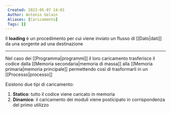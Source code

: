 ```yaml
---
 Created: 2023-05-07 14:01
 Author: Antonio Gelain
 Aliases: [Caricamento]
 Tags: []
---
```


Il **loading** è un procedimento per cui viene inviato un flusso di [[Dato|dati]] da una sorgente ad una destinazione

---

Nel caso dei [[Programma|programmi]] il loro caricamento trasferisce il codice dalla [[Memoria secondaria|memoria di massa]] alla [[Memoria primaria|memoria principale]] permettendo così di trasformarli in un [[Processo|processo]]

Esistono due tipi di caricamento:
1. **Statico**: tutto il codice viene caricato in memoria
2. **Dinamico**: il caricamento dei moduli viene posticipato in corrispondenza del primo utilizzo